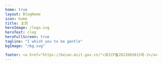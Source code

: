 ```yaml
---
home: true
layout: BlogHome
icon: home
title: 主页
heroImage: /logo.svg
heroText: clog
heroFullScreen: true
tagline: "I whish you to be gentle"
bgImage: "/bg.svg"

footer: <a href="https://beian.miit.gov.cn/">浙ICP备2022003815号-2</a>
---
```





